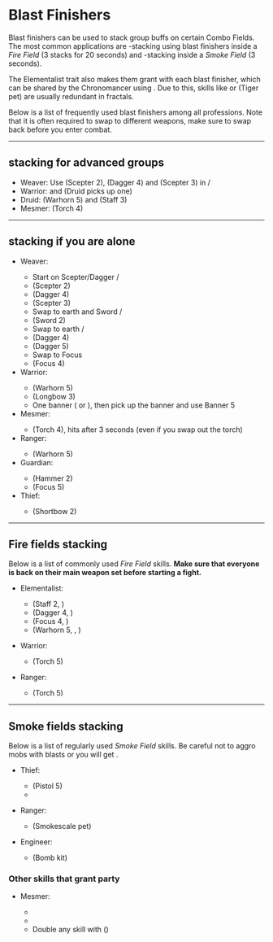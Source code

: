 # Blast Finishers
Blast finishers can be used to stack group buffs on certain Combo Fields. The most common applications are <Boon name="might"/>-stacking using blast finishers inside a *Fire Field* (3 stacks for 20 seconds) and <Effect name="stealth"/>-stacking inside a *Smoke Field* (3 seconds).

The <Icon name="elementalist"/> Elementalist trait <Trait id="1510"/> also makes them grant <Boon name="fury"/> with each blast finisher, which can be shared by the <Icon name="chronomancer"/> Chronomancer using <Skill id="10236"/>. Due to this, skills like <Skill id="14403"/> or <Skill id="31451"/> (Tiger pet) are usually redundant in fractals.

Below is a list of frequently used blast finishers among all professions. Note that it is often required to swap to different weapons, make sure to swap back before you enter combat.

---

## <Boon name="might"/> stacking for advanced groups

* <Icon name="weaver"/> Weaver: Use <Skill id="5692"/> (Scepter 2), <Skill id="5691"/> (Dagger 4) and <Skill id="5675"/> (Scepter 3) in <Skill id="5492" text="false" size="24"/>/<Skill id="5492" text="false" size="24"/>
* <Icon name="warrior"/> Warrior: <Skill id="14405"/> and <Skill id="14407"/> (Druid picks up one)   
* <Icon name="druid"/> Druid: <Skill id="12621"/> (Warhorn 5) and <Skill id="31535"/> (Staff 3)    
* <Icon name="mesmer"/> Mesmer: <Skill id="10285"/> (Torch 4)

---

## <Boon name="might"/> stacking if you are alone
* <Icon name="weaver"/> Weaver:    
  * Start on Scepter/Dagger <Skill id="5492" text="false" size="24"/>/<Skill id="5492" text="false" size="24"/>    
  * <Skill id="5692"/> (Scepter 2)    
  * <Skill id="5691"/> (Dagger 4)    
  * <Skill id="5675"/> (Scepter 3)    
  * Swap to earth and Sword <Skill id="5495" text="false" size="24"/>/<Skill id="5492" text="false" size="24"/>    
  * <Skill id="40709"/> (Sword 2)    
  * Swap to earth <Skill id="5495" text="false" size="24"/> / <Skill id="5495" text="false" size="24"/>    
  * <Skill id="5690"/> (Dagger 4)    
  * <Skill id="5522"/> (Dagger 5)    
  * Swap to Focus   
  * <Skill id="5555"/> (Focus 4)
* <Icon name="warrior"/> Warrior:      
    * <Skill id="14394"/> (Warhorn 5)   
    * <Skill id="14381"/> (Longbow 3)    
    * One banner (<Skill id="14405"/> or <Skill id="14407"/>), then pick up the banner and use Banner 5
* <Icon name="mesmer"/> Mesmer:    
    * <Skill id="10285"/> (Torch 4), hits after 3 seconds (even if you swap out the torch)
* <Icon name="ranger"/> Ranger:    
    * <Skill id="12621"/> (Warhorn 5)    
* <Icon name="guardian"/> Guardian:    
    * <Skill id="9194"/> (Hammer 2)    
    * <Skill id="9082"/> (Focus 5)
* <Icon name="thief"/> Thief:    
    * <Skill id="13041"/> (Shortbow 2)
---

## Fire fields <Label><Boon name="might"/> stacking</Label>
Below is a list of commonly used *Fire Field* skills. **Make sure that everyone is back on their main weapon set before starting a fight.**

* <Icon name="elementalist"/> Elementalist:    
    * <Skill id="5548"/> (Staff 2, <Skill id="5492" text="false" size="24"/>)    
    * <Skill id="5691"/> (Dagger 4, <Skill id="5492" text="false" size="24"/>)     
    * <Skill id="5497"/> (Focus 4, <Skill id="5492" text="false" size="24"/>)    
    * <Skill id="29533"/> (Warhorn 5, <Skill id="5492" text="false" size="24"/>, <Icon name="tempest"/>)

* <Icon name="berserker"/> Warrior:    
    * <Skill id="29940"/> (Torch 5)

* <Icon name="ranger"/> Ranger:    
    * <Skill id="12504"/> (Torch 5)

---

## Smoke fields <Label><Effect name="stealth"/> stacking</Label>
Below is a list of regularly used *Smoke Field* skills. Be careful not to aggro mobs with blasts or you will get <Effect name="revealed"/>.
* <Icon name="thief"/> Thief:    
    * <Skill id="13113"/> (Pistol 5)    
    * <Skill id="13065"/>    

* <Icon name="ranger"/> Ranger:    
    * <Skill id="31568"/> (Smokescale pet)

* <Icon name="engineer"/> Engineer:    
    * <Skill id="5824"/> (Bomb kit)

### Other skills that grant party <Effect name="stealth"/>
* <Icon name="mesmer"/> Mesmer:    
    * <Skill id="10245"/>    
    * <Skill id="10187"/>    
    * Double any skill with <Skill id="29830"/> (<Icon name="chronomancer"/>)
